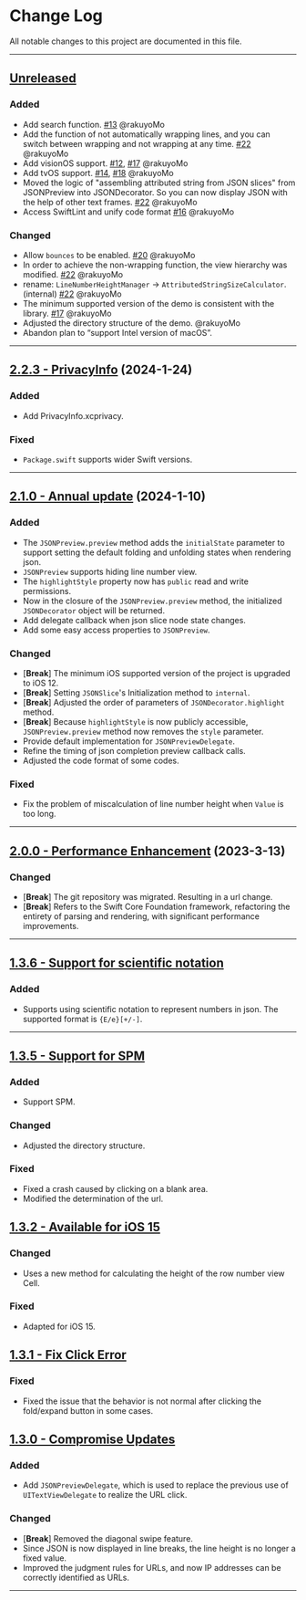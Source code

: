 # Change Log

All notable changes to this project are documented in this file.

-----

## [Unreleased](https://github.com/RakuyoKit/JSONPreview/compare/2.2.3...HEAD)

### Added

- Add search function. [#13](https://github.com/RakuyoKit/JSONPreview/pull/13) @rakuyoMo
- Add the function of not automatically wrapping lines, and you can switch between wrapping and not wrapping at any time. [#22](https://github.com/RakuyoKit/JSONPreview/pull/22) @rakuyoMo
- Add visionOS support. [#12](https://github.com/RakuyoKit/JSONPreview/pull/12), [#17](https://github.com/RakuyoKit/JSONPreview/pull/17) @rakuyoMo
- Add tvOS support. [#14](https://github.com/RakuyoKit/JSONPreview/pull/14), [#18](https://github.com/RakuyoKit/JSONPreview/pull/18) @rakuyoMo
- Moved the logic of "assembling attributed string from JSON slices" from JSONPreview into JSONDecorator. So you can now display JSON with the help of other text frames. [#22](https://github.com/RakuyoKit/JSONPreview/pull/22) @rakuyoMo
- Access SwiftLint and unify code format [#16](https://github.com/RakuyoKit/JSONPreview/pull/16) @rakuyoMo

### Changed

- Allow `bounces` to be enabled. [#20](https://github.com/RakuyoKit/JSONPreview/pull/20) @rakuyoMo
- In order to achieve the non-wrapping function, the view hierarchy was modified. [#22](https://github.com/RakuyoKit/JSONPreview/pull/22) @rakuyoMo
- rename: `LineNumberHeightManager` -> `AttributedStringSizeCalculator`. (internal) [#22](https://github.com/RakuyoKit/JSONPreview/pull/22) @rakuyoMo
- The minimum supported version of the demo is consistent with the library. [#17](https://github.com/RakuyoKit/JSONPreview/pull/17) @rakuyoMo
- Adjusted the directory structure of the demo. @rakuyoMo
- Abandon plan to “support Intel version of macOS”.

---

## [2.2.3 - PrivacyInfo](https://github.com/RakuyoKit/JSONPreview/releases/tag/2.2.3) (2024-1-24)

### Added

- Add PrivacyInfo.xcprivacy.

### Fixed

- `Package.swift` supports wider Swift versions.

---

## [2.1.0 - Annual update](https://github.com/RakuyoKit/JSONPreview/releases/tag/2.1.0) (2024-1-10)

### Added

- The `JSONPreview.preview` method adds the `initialState` parameter to support setting the default folding and unfolding states when rendering json.
- `JSONPreview` supports hiding line number view.
- The `highlightStyle` property now has `public` read and write permissions.
- Now in the closure of the `JSONPreview.preview` method, the initialized `JSONDecorator` object will be returned.
- Add delegate callback when json slice node state changes.
- Add some easy access properties to `JSONPreview`.

### Changed

- [**Break**] The minimum iOS supported version of the project is upgraded to iOS 12. 
- [**Break**] Setting `JSONSlice`'s Initialization method to `internal`.
- [**Break**] Adjusted the order of parameters of `JSONDecorator.highlight` method.
- [**Break**] Because `highlightStyle` is now publicly accessible, `JSONPreview.preview` method now removes the `style` parameter.
- Provide default implementation for `JSONPreviewDelegate`.
- Refine the timing of json completion preview callback calls.
- Adjusted the code format of some codes.

### Fixed

- Fix the problem of miscalculation of line number height when `Value` is too long.

---

## [2.0.0 - Performance Enhancement](https://github.com/RakuyoKit/JSONPreview/releases/tag/2.0.0) (2023-3-13)

### Changed

- [**Break**] The git repository was migrated. Resulting in a url change.
- [**Break**] Refers to the Swift Core Foundation framework, refactoring the entirety of parsing and rendering, with significant performance improvements.

---

## [1.3.6 - Support for scientific notation](https://github.com/RakuyoKit/JSONPreview/releases/tag/1.3.6)

### Added

- Supports using scientific notation to represent numbers in json. The supported format is `{E/e}[+/-]`.

---

## [1.3.5 - Support for SPM](https://github.com/RakuyoKit/JSONPreview/releases/tag/1.3.5)

### Added

- Support SPM.

### Changed

- Adjusted the directory structure.

### Fixed

- Fixed a crash caused by clicking on a blank area.
- Modified the determination of the url.

## [1.3.2 - Available for iOS 15](https://github.com/RakuyoKit/JSONPreview/releases/tag/1.3.2)

### Changed

- Uses a new method for calculating the height of the row number view Cell.

### Fixed

- Adapted for iOS 15.

## [1.3.1 - Fix Click Error](https://github.com/RakuyoKit/JSONPreview/releases/tag/1.3.1)

### Fixed

- Fixed the issue that the behavior is not normal after clicking the fold/expand button in some cases.

## [1.3.0 - Compromise Updates](https://github.com/RakuyoKit/JSONPreview/releases/tag/1.3.0)

### Added

- Add `JSONPreviewDelegate`, which is used to replace the previous use of `UITextViewDelegate` to realize the URL click.

### Changed

- [**Break**] Removed the diagonal swipe feature.
- Since JSON is now displayed in line breaks, the line height is no longer a fixed value.
- Improved the judgment rules for URLs, and now IP addresses can be correctly identified as URLs.

---
